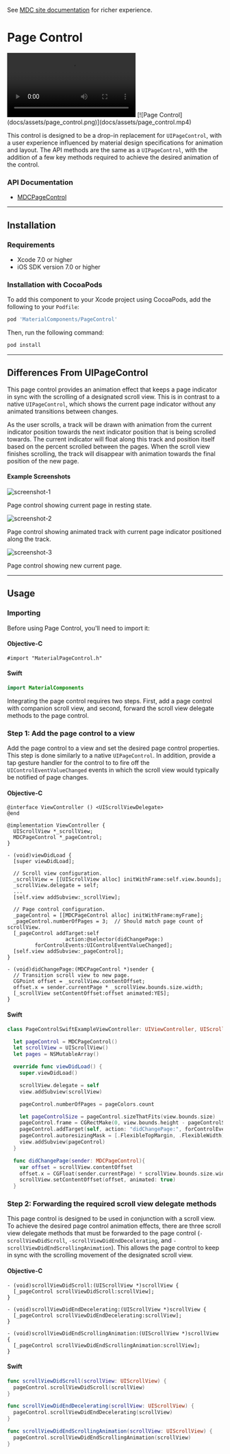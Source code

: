 <!--{% if site.link_to_site == "true" %}-->
See <a href="https://material-ext.appspot.com/mdc-ios-preview/components/PageControl/">MDC site documentation</a> for richer experience.
<!--{% else %}See <a href="https://github.com/google/material-components-ios/tree/develop/components/PageControl">GitHub</a> for README documentation.{% endif %}-->

# Page Control

<div class="ios-animation right" markdown="1">
  <video src="docs/assets/page_control.mp4" autoplay loop></video>
  [![Page Control](docs/assets/page_control.png)](docs/assets/page_control.mp4)
</div>

This control is designed to be a drop-in replacement for `UIPageControl`, with a user experience
influenced by material design specifications for animation and layout. The API methods are the
same as a `UIPageControl`, with the addition of a few key methods required to achieve the
desired animation of the control.
<!--{: .intro }-->


### API Documentation

<ul class="icon-list">
  <li class="icon-link"><a href="apidocs/Classes/MDCPageControl.html">MDCPageControl</a></li>
</ul>


- - -

## Installation

### Requirements

- Xcode 7.0 or higher
- iOS SDK version 7.0 or higher

### Installation with CocoaPods

To add this component to your Xcode project using CocoaPods, add the following to your `Podfile`:

~~~ bash
pod 'MaterialComponents/PageControl'
~~~

Then, run the following command:

~~~ bash
pod install
~~~


- - -

## Differences From UIPageControl

This page control provides an animation effect that keeps a page indicator in sync with the
scrolling of a designated scroll view. This is in contrast to a native `UIPageControl`, which
shows the current page indicator without any animated transitions between changes.

As the user scrolls, a track will be drawn with animation from the current indicator position
towards the next indicator position that is being scrolled towards. The current indicator will
float along this track and position itself based on the percent scrolled between the pages.
When the scroll view finishes scrolling, the track will disappear with animation towards the
final position of the new page.


#### Example Screenshots


![screenshot-1](docs/assets/MDCPageControl_screenshot-1.png)
<!--{: .ios-screenshot .right }-->
Page control showing current page in resting state.
<!--{: .clear-after }-->


![screenshot-2](docs/assets/MDCPageControl_screenshot-2.png)
<!--{: .ios-screenshot .right }-->
Page control showing animated track with current page indicator positioned along the track.
<!--{: .clear-after }-->


![screenshot-3](docs/assets/MDCPageControl_screenshot-3.png)
<!--{: .ios-screenshot .right }-->
Page control showing new current page.
<!--{: .clear-after }-->


- - -

## Usage

### Importing

Before using Page Control, you'll need to import it:

<!--<div class="material-code-render" markdown="1">-->
#### Objective-C

~~~ objc
#import "MaterialPageControl.h"
~~~

#### Swift
~~~ swift
import MaterialComponents
~~~
<!--</div>-->

Integrating the page control requires two steps. First, add a page control with companion scroll
view, and second, forward the scroll view delegate methods to the page control.

### Step 1: Add the page control to a view

Add the page control to a view and set the desired page control properties. This step is done
similarly to a native `UIPageControl`. In addition, provide a tap gesture handler for the control to
to fire off the `UIControlEventValueChanged` events in which the scroll view would typically be
notified of page changes.

<!--<div class="material-code-render" markdown="1">-->
#### Objective-C

~~~ objc
@interface ViewController () <UIScrollViewDelegate>
@end

@implementation ViewController {
  UIScrollView *_scrollView;
  MDCPageControl *_pageControl;
}

- (void)viewDidLoad {
  [super viewDidLoad];

  // Scroll view configuration.
  _scrollView = [[UIScrollView alloc] initWithFrame:self.view.bounds];
  _scrollView.delegate = self;
  ...
  [self.view addSubview:_scrollView];

  // Page control configuration.
  _pageControl = [[MDCPageControl alloc] initWithFrame:myFrame];
  _pageControl.numberOfPages = 3;  // Should match page count of scrollView.
  [_pageControl addTarget:self
                   action:@selector(didChangePage:)
         forControlEvents:UIControlEventValueChanged];
  [self.view addSubview:_pageControl];
}

- (void)didChangePage:(MDCPageControl *)sender {
  // Transition scroll view to new page.
  CGPoint offset = _scrollView.contentOffset;
  offset.x = sender.currentPage * _scrollView.bounds.size.width;
  [_scrollView setContentOffset:offset animated:YES];
}
~~~

#### Swift

~~~ swift
class PageControlSwiftExampleViewController: UIViewController, UIScrollViewDelegate {

  let pageControl = MDCPageControl()
  let scrollView = UIScrollView()
  let pages = NSMutableArray()

  override func viewDidLoad() {
    super.viewDidLoad()

    scrollView.delegate = self
    view.addSubview(scrollView)

    pageControl.numberOfPages = pageColors.count

    let pageControlSize = pageControl.sizeThatFits(view.bounds.size)
    pageControl.frame = CGRectMake(0, view.bounds.height - pageControlSize.height, view.bounds.width, pageControlSize.height);
    pageControl.addTarget(self, action: "didChangePage:", forControlEvents: .ValueChanged)
    pageControl.autoresizingMask = [.FlexibleTopMargin, .FlexibleWidth];
    view.addSubview(pageControl)
  }

  func didChangePage(sender: MDCPageControl){
    var offset = scrollView.contentOffset
    offset.x = CGFloat(sender.currentPage) * scrollView.bounds.size.width;
    scrollView.setContentOffset(offset, animated: true)
  }

~~~
<!--</div>-->

### Step 2: Forwarding the required scroll view delegate methods

This page control is designed to be used in conjunction with a scroll view. To achieve the desired
page control animation effects, there are three scroll view delegate methods that must be forwarded
to the page control (`-scrollViewDidScroll`, `-scrollViewDidEndDecelerating`, and
`-scrollViewDidEndScrollingAnimation`). This allows the page control to keep in sync with the
scrolling movement of the designated scroll view.

<!--<div class="material-code-render" markdown="1">-->
#### Objective-C

~~~ objc
- (void)scrollViewDidScroll:(UIScrollView *)scrollView {
  [_pageControl scrollViewDidScroll:scrollView];
}

- (void)scrollViewDidEndDecelerating:(UIScrollView *)scrollView {
  [_pageControl scrollViewDidEndDecelerating:scrollView];
}

- (void)scrollViewDidEndScrollingAnimation:(UIScrollView *)scrollView {
  [_pageControl scrollViewDidEndScrollingAnimation:scrollView];
}
~~~

#### Swift

~~~ swift
func scrollViewDidScroll(scrollView: UIScrollView) {
  pageControl.scrollViewDidScroll(scrollView)
}

func scrollViewDidEndDecelerating(scrollView: UIScrollView) {
  pageControl.scrollViewDidEndDecelerating(scrollView)
}

func scrollViewDidEndScrollingAnimation(scrollView: UIScrollView) {
  pageControl.scrollViewDidEndScrollingAnimation(scrollView)
}
~~~

<!--</div>-->
